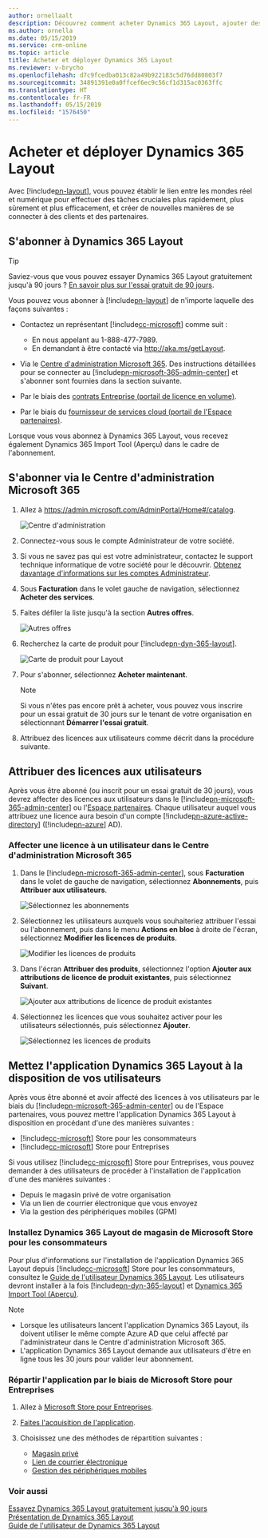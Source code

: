 ```yaml
---
author: ornellaalt
description: Découvrez comment acheter Dynamics 365 Layout, ajouter des utilisateurs à l'abonnement et déployer l'application pour des utilisateurs de plusieurs manières
ms.author: ornella
ms.date: 05/15/2019
ms.service: crm-online
ms.topic: article
title: Acheter et déployer Dynamics 365 Layout
ms.reviewer: v-brycho
ms.openlocfilehash: d7c9fcedba013c82a49b922183c5d76dd80803f7
ms.sourcegitcommit: 34891391e0a0ffcef6ec9c56cf1d315ac0363ffc
ms.translationtype: HT
ms.contentlocale: fr-FR
ms.lasthandoff: 05/15/2019
ms.locfileid: "1576450"
---
```

# <a name="buy-and-deploy-dynamics-365-layout"></a>Acheter et déployer Dynamics 365 Layout

Avec [!include[pn-layout](../includes/pn-layout.md)], vous pouvez établir le lien entre les mondes réel et numérique pour effectuer des tâches cruciales plus rapidement, plus sûrement et plus efficacement, et créer de nouvelles manières de se connecter à des clients et des partenaires.

## <a name="subscribe-to-dynamics-365-layout"></a>S'abonner à Dynamics 365 Layout

> [!TIP]
> Saviez-vous que vous pouvez essayer Dynamics 365 Layout gratuitement jusqu'à 90 jours ? [En savoir plus sur l'essai gratuit de 90 jours](try-layout-free.md).

Vous pouvez vous abonner à [!include[pn-layout](../includes/pn-layout.md)] de n'importe laquelle des façons suivantes :

-   Contactez un représentant [!include[cc-microsoft](../includes/cc-microsoft.md)] comme suit : 
    - En nous appelant au 1-888-477-7989.
    - En demandant à être contacté via http://aka.ms/getLayout.
    
-   Via le [Centre d'administration Microsoft 365](https://admin.microsoft.com/AdminPortal/Home#/catalog). Des instructions détaillées pour se connecter au [!include[pn-microsoft-365-admin-center](../includes/pn-microsoft-365-admin-center.md)] et s'abonner sont fournies dans la section suivante.

-   Par le biais des [contrats Entreprise (portail de licence en volume)](https://www.microsoft.com/licensing/servicecenter/default.aspx).

-   Par le biais du [fournisseur de services cloud (portail de l'Espace partenaires)](https://partner.microsoft.com/en-us/cloud-solution-provider/csp-partner).

Lorsque vous vous abonnez à Dynamics 365 Layout, vous recevez également Dynamics 365 Import Tool (Aperçu) dans le cadre de l'abonnement.

## <a name="subscribe-through-the-microsoft-365-admin-center"></a>S'abonner via le Centre d'administration Microsoft 365

1. Allez à https://admin.microsoft.com/AdminPortal/Home#/catalog.

   ![Centre d'administration](../media/AdminCenter.png "Centre d'administration")

2. Connectez-vous sous le compte Administrateur de votre société.

3. Si vous ne savez pas qui est votre administrateur, contactez le support technique informatique de votre société pour le découvrir. [Obtenez davantage d'informations sur les comptes Administrateur](https://support.office.com/en-us/article/office-365-admin-overview-c7228a3e-061f-4575-b1ef-adf1d1669870?ui=en-US&rs=en-US&ad=US).

4. Sous **Facturation** dans le volet gauche de navigation, sélectionnez **Acheter des services**.
   
5. Faites défiler la liste jusqu'à la section **Autres offres**.

   ![Autres offres](../media/OtherPlans.PNG "Sélectionnez Autres offres")
   
6. Recherchez la carte de produit pour [!include[pn-dyn-365-layout](../includes/pn-dyn-365-layout.md)].

   ![Carte de produit pour Layout](../media/ProductCard.PNG "Carte de produit pour Layout")
   
7. Pour s'abonner, sélectionnez **Acheter maintenant**.

   > [!NOTE]
   > Si vous n'êtes pas encore prêt à acheter, vous pouvez vous inscrire pour un essai gratuit de 30 jours sur le tenant de votre organisation en sélectionnant **Démarrer l'essai gratuit**.  
   
8. Attribuez des licences aux utilisateurs comme décrit dans la procédure suivante.

## <a name="assign-licenses-to-users"></a>Attribuer des licences aux utilisateurs

Après vous être abonné (ou inscrit pour un essai gratuit de 30 jours), vous devrez affecter des licences aux utilisateurs dans le [!include[pn-microsoft-365-admin-center](../includes/pn-microsoft-365-admin-center.md)] ou l'[Espace partenaires](https://partner.microsoft.com/en-us/cloud-solution-provider/csp-partner). Chaque utilisateur auquel vous attribuez une licence aura besoin d'un compte [!include[pn-azure-active-directory](../includes/pn-azure-active-directory.md)] ([!include[pn-azure](../includes/pn-azure.md)] AD).

### <a name="assign-a-license-to-a-user-in-the-microsoft-365-admin-center"></a>Affecter une licence à un utilisateur dans le Centre d'administration Microsoft 365

1. Dans le [!include[pn-microsoft-365-admin-center](../includes/pn-microsoft-365-admin-center.md)], sous **Facturation** dans le volet de gauche de navigation, sélectionnez **Abonnements**, puis **Attribuer aux utilisateurs**.

   ![Sélectionnez les abonnements](../media/AssignUsers.PNG "Sélectionnez les abonnements")
   
2. Sélectionnez les utilisateurs auxquels vous souhaiteriez attribuer l'essai ou l'abonnement, puis dans le menu **Actions en bloc** à droite de l'écran, sélectionnez **Modifier les licences de produits**. 

   ![Modifier les licences de produits](../media/EditLicenses.PNG "Modifier les licences de produits")
   
3. Dans l'écran **Attribuer des produits**, sélectionnez l'option **Ajouter aux attributions de licence de produit existantes**, puis sélectionnez **Suivant**.

   ![Ajouter aux attributions de licence de produit existantes](../media/AddProductLicenses.png "Ajouter aux attributions de licence de produit existantes")
   
4. Sélectionnez les licences que vous souhaitez activer pour les utilisateurs sélectionnés, puis sélectionnez **Ajouter**.

   ![Sélectionnez les licences de produits](../media/SelectLicenses.PNG "Sélectionnez les licences de produits")

## <a name="make-the-dynamics-365-layout-app-available-to-your-users"></a>Mettez l'application Dynamics 365 Layout à la disposition de vos utilisateurs

Après vous être abonné et avoir affecté des licences à vos utilisateurs par le biais du [!include[pn-microsoft-365-admin-center](../includes/pn-microsoft-365-admin-center.md)] ou de l'Espace partenaires, vous pouvez mettre l'application Dynamics 365 Layout à disposition en procédant d'une des manières suivantes :

-   [!include[cc-microsoft](../includes/cc-microsoft.md)] Store pour les consommateurs
-   [!include[cc-microsoft](../includes/cc-microsoft.md)] Store pour Entreprises

Si vous utilisez [!include[cc-microsoft](../includes/cc-microsoft.md)] Store pour Entreprises, vous pouvez demander à des utilisateurs de procéder à l'installation de l'application d'une des manières suivantes :

-   Depuis le magasin privé de votre organisation
-   Via un lien de courrier électronique que vous envoyez
-   Via la gestion des périphériques mobiles (GPM)

### <a name="install-dynamics-365-layout-from-microsoft-store-for-consumers"></a>Installez Dynamics 365 Layout de magasin de Microsoft Store pour les consommateurs

Pour plus d'informations sur l'installation de l'application Dynamics 365 Layout depuis [!include[cc-microsoft](../includes/cc-microsoft.md)] Store pour les consommateurs, consultez le [Guide de l'utilisateur Dynamics 365 Layout](../layout/user-guide.md). Les utilisateurs devront installer à la fois [!include[pn-dyn-365-layout](../includes/pn-dyn-365-layout.md)] et [Dynamics 365 Import Tool (Aperçu)](../layout/user-guide.md).

> [!NOTE]
> <ul><li>Lorsque les utilisateurs lancent l'application Dynamics 365 Layout, ils doivent utiliser le même compte Azure AD que celui affecté par l'administrateur dans le Centre d'administration Microsoft 365.</li>
> <li>L'application Dynamics 365 Layout demande aux utilisateurs d'être en ligne tous les 30 jours pour valider leur abonnement.</li></ul>

### <a name="distribute-the-app-through-microsoft-store-for-business"></a>Répartir l'application par le biais de Microsoft Store pour Entreprises

1.  Allez à [Microsoft Store pour Entreprises](https://businessstore.microsoft.com/en-us/store).

2.  [Faites l'acquisition de l'application](https://docs.microsoft.com/en-us/microsoft-store/acquire-apps-microsoft-store-for-business).

3.  Choisissez une des méthodes de répartition suivantes :

    -   [Magasin privé](https://docs.microsoft.com/en-us/microsoft-store/distribute-apps-from-your-private-store)
    -   [Lien de courrier électronique](https://docs.microsoft.com/en-us/microsoft-store/assign-apps-to-employees)
    -   [Gestion des périphériques mobiles](https://docs.microsoft.com/en-us/microsoft-store/configure-mdm-provider-microsoft-store-for-business)

### <a name="see-also"></a>Voir aussi
[Essayez Dynamics 365 Layout gratuitement jusqu'à 90 jours](try-layout-free.md)<br/>
[Présentation de Dynamics 365 Layout](../layout/index.md)<br/>
[Guide de l'utilisateur de Dynamics 365 Layout](../layout/user-guide.md)<br/>

